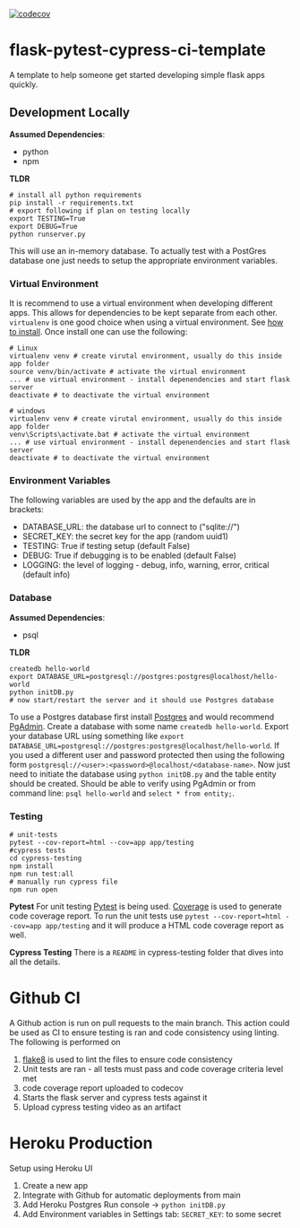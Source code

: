 [![codecov](https://codecov.io/gh/fras2560/outdoor-rink-scheduler/branch/main/graph/badge.svg?token=luUPEb2bje)](https://codecov.io/gh/fras2560/outdoor-rink-scheduler)

# flask-pytest-cypress-ci-template

A template to help someone get started developing simple flask apps quickly.

## Development Locally

**Assumed Dependencies**:

- python
- npm

**TLDR**

```
# install all python requirements
pip install -r requirements.txt
# export following if plan on testing locally
export TESTING=True
export DEBUG=True
python runserver.py
```

This will use an in-memory database. To actually test with a PostGres database one just needs to setup the appropriate environment variables.

### Virtual Environment

It is recommend to use a virtual environment when developing different apps. This allows for dependencies to be kept separate from each other. `virtualenv` is one good choice when using a virtual environment. See [how to install](https://virtualenv.pypa.io/en/latest/installation.html). Once install one can use the following:

```
# Linux
virtualenv venv # create virutal environment, usually do this inside app folder
source venv/bin/activate # activate the virtual environment
... # use virtual environment - install depenendencies and start flask server
deactivate # to deactivate the virtual environment
```

```
# windows
virtualenv venv # create virutal environment, usually do this inside app folder
venv\Scripts\activate.bat # activate the virtual environment
... # use virtual environment - install depenendencies and start flask server
deactivate # to deactivate the virtual environment
```

### Environment Variables

The following variables are used by the app and the defaults are in brackets:

- DATABASE_URL: the database url to connect to ("sqlite://")
- SECRET_KEY: the secret key for the app (random uuid1)
- TESTING: True if testing setup (default False)
- DEBUG: True if debugging is to be enabled (default False)
- LOGGING: the level of logging - debug, info, warning, error, critical (default info)

### Database

**Assumed Dependencies**:

- psql

**TLDR**

```
createdb hello-world
export DATABASE_URL=postgresql://postgres:postgres@localhost/hello-world
python initDB.py
# now start/restart the server and it should use Postgres database
```

To use a Postgres database first install [Postgres](https://www.postgresql.org/download/) and would recommend [PgAdmin](https://www.pgadmin.org/download/). Create a database with some name `createdb hello-world`. Export your database URL using something like `export DATABASE_URL=postgresql://postgres:postgres@localhost/hello-world`. If you used a different user and password protected then using the following form `postgresql://<user>:<password>@localhost/<database-name>`. Now just need to initiate the database using `python initDB.py` and the table entity should be created. Should be able to verify using PgAdmin or from command line: `psql hello-world` and `select * from entity;`.

### Testing

```
# unit-tests
pytest --cov-report=html --cov=app app/testing
#cypress tests
cd cypress-testing
npm install
npm run test:all
# manually run cypress file
npm run open
```

**Pytest**
For unit testing [Pytest](https://docs.pytest.org/en/latest/) is being used. [Coverage](https://coverage.readthedocs.io/en/coverage-5.3.1/) is used to generate code coverage report. To run the unit tests use `pytest --cov-report=html --cov=app app/testing` and it will produce a HTML code coverage report as well.

**Cypress Testing**
There is a `README` in cypress-testing folder that dives into all the details.

# Github CI

A Github action is run on pull requests to the main branch. This action could be used as CI to ensure testing is ran and code consistency using linting. The following is performed on

1.  [flake8](https://flake8.pycqa.org/en/latest/) is used to lint the files to ensure code consistency
2.  Unit tests are ran - all tests must pass and code coverage criteria level met
3.  code coverage report uploaded to codecov
4.  Starts the flask server and cypress tests against it
5.  Upload cypress testing video as an artifact

# Heroku Production

Setup using Heroku UI

1. Create a new app
2. Integrate with Github for automatic deployments from main
3. Add Heroku Postgres
   Run console -> `python initDB.py`
4. Add Environment variables in Settings tab:
   `SECRET_KEY`: to some secret
